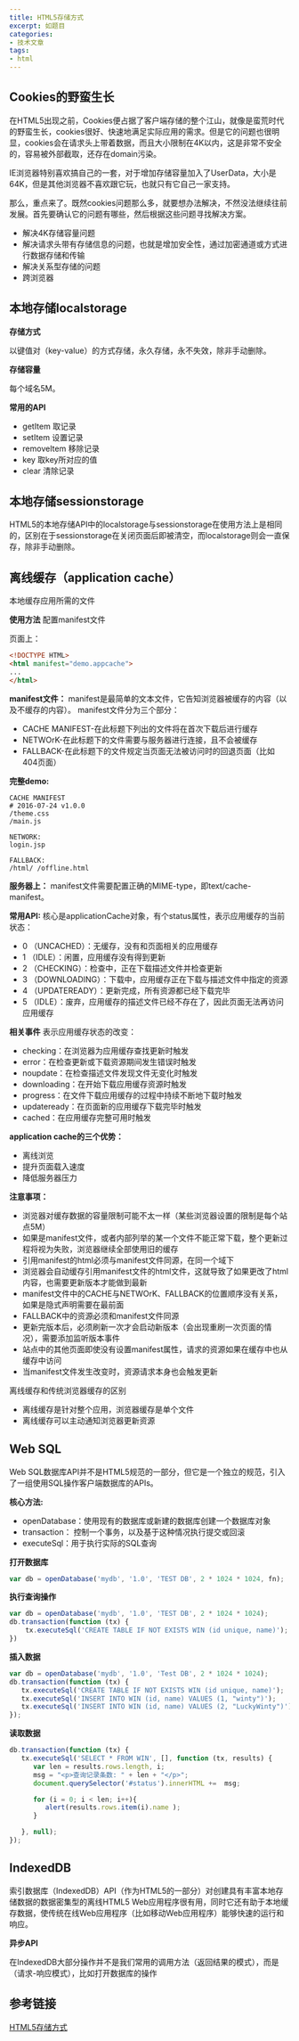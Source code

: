 ```yaml
---
title: HTML5存储方式
excerpt: 如题目
categories:
- 技术文章
tags:
- html
---
```



## Cookies的野蛮生长
在HTML5出现之前，Cookies便占据了客户端存储的整个江山，就像是蛮荒时代的野蛮生长，cookies很好、快速地满足实际应用的需求。但是它的问题也很明显，cookies会在请求头上带着数据，而且大小限制在4K以内，这是非常不安全的，容易被外部截取，还存在domain污染。

IE浏览器特别喜欢搞自己的一套，对于增加存储容量加入了UserData，大小是64K，但是其他浏览器不喜欢跟它玩，也就只有它自己一家支持。

那么，重点来了。既然cookies问题那么多，就要想办法解决，不然没法继续往前发展。首先要确认它的问题有哪些，然后根据这些问题寻找解决方案。
- 解决4K存储容量问题
- 解决请求头带有存储信息的问题，也就是增加安全性，通过加密通道或方式进行数据存储和传输
- 解决关系型存储的问题
- 跨浏览器

## 本地存储localstorage
**存储方式**

以键值对（key-value）的方式存储，永久存储，永不失效，除非手动删除。

**存储容量**

每个域名5M。

**常用的API**
- getItem       取记录
- setItem       设置记录
- removeItem    移除记录
- key           取key所对应的值
- clear         清除记录

## 本地存储sessionstorage
HTML5的本地存储API中的localstorage与sessionstorage在使用方法上是相同的，区别在于sessionstorage在关闭页面后即被清空，而localstorage则会一直保存，除非手动删除。

## 离线缓存（application cache）
本地缓存应用所需的文件

**使用方法**
配置manifest文件

页面上：
```html
<!DOCTYPE HTML>
<html manifest="demo.appcache">
...
</html>
```

**manifest文件：**
manifest是最简单的文本文件，它告知浏览器被缓存的内容（以及不缓存的内容）。
manifest文件分为三个部分：
- CACHE MANIFEST-在此标题下列出的文件将在首次下载后进行缓存
- NETWOrK-在此标题下的文件需要与服务器进行连接，且不会被缓存
- FALLBACK-在此标题下的文件规定当页面无法被访问时的回退页面（比如404页面）

**完整demo:**
```
CACHE MANIFEST
# 2016-07-24 v1.0.0
/theme.css
/main.js

NETWORK:
login.jsp

FALLBACK:
/html/ /offline.html
```

**服务器上：**
manifest文件需要配置正确的MIME-type，即text/cache-manifest。

**常用API:**
核心是applicationCache对象，有个status属性，表示应用缓存的当前状态：
- 0 （UNCACHED）：无缓存，没有和页面相关的应用缓存
- 1 （IDLE）：闲置，应用缓存没有得到更新
- 2 （CHECKING）：检查中，正在下载描述文件并检查更新
- 3 （DOWNLOADING）：下载中，应用缓存正在下载与描述文件中指定的资源
- 4 （UPDATEREADY）：更新完成，所有资源都已经下载完毕
- 5 （IDLE）：废弃，应用缓存的描述文件已经不存在了，因此页面无法再访问应用缓存

**相关事件**
表示应用缓存状态的改变：
- checking：在浏览器为应用缓存查找更新时触发
- error：在检查更新或下载资源期间发生错误时触发
- noupdate：在检查描述文件发现文件无变化时触发
- downloading：在开始下载应用缓存资源时触发
- progress：在文件下载应用缓存的过程中持续不断地下载时触发
- updateready：在页面新的应用缓存下载完毕时触发
- cached：在应用缓存完整可用时触发

**application cache的三个优势：**
- 离线浏览
- 提升页面载入速度
- 降低服务器压力

**注意事项：**
- 浏览器对缓存数据的容量限制可能不太一样（某些浏览器设置的限制是每个站点5M）
- 如果是manifest文件，或者内部列举的某一个文件不能正常下载，整个更新过程将视为失败，浏览器继续全部使用旧的缓存
- 引用manifest的html必须与manifest文件同源，在同一个域下
- 浏览器会自动缓存引用manifest文件的html文件，这就导致了如果更改了html内容，也需要更新版本才能做到最新
- manifest文件中的CACHE与NETWOrK、FALLBACK的位置顺序没有关系，如果是隐式声明需要在最前面
- FALLBACK中的资源必须和manifest文件同源
- 更新完版本后，必须刷新一次才会启动新版本（会出现重刷一次页面的情况），需要添加监听版本事件
- 站点中的其他页面即使没有设置manifest属性，请求的资源如果在缓存中也从缓存中访问
- 当manifest文件发生改变时，资源请求本身也会触发更新

离线缓存和传统浏览器缓存的区别
- 离线缓存是针对整个应用，浏览器缓存是单个文件
- 离线缓存可以主动通知浏览器更新资源

## Web SQL
Web SQL数据库API并不是HTML5规范的一部分，但它是一个独立的规范，引入了一组使用SQL操作客户端数据库的APIs。

**核心方法:**
- openDatabase：使用现有的数据库或新建的数据库创建一个数据库对象
- transaction： 控制一个事务，以及基于这种情况执行提交或回滚
- executeSql：用于执行实际的SQL查询

**打开数据库**
```javascript
var db = openDatabase('mydb', '1.0', 'TEST DB', 2 * 1024 * 1024, fn);
```
**执行查询操作**
```javascript
var db = openDatabase('mydb', '1.0', 'TEST DB', 2 * 1024 * 1024);
db.transaction(function (tx) {
    tx.executeSql('CREATE TABLE IF NOT EXISTS WIN (id unique, name)');
})
```
**插入数据**
```javascript
var db = openDatabase('mydb', '1.0', 'Test DB', 2 * 1024 * 1024);
db.transaction(function (tx) {
   tx.executeSql('CREATE TABLE IF NOT EXISTS WIN (id unique, name)');
   tx.executeSql('INSERT INTO WIN (id, name) VALUES (1, "winty")');
   tx.executeSql('INSERT INTO WIN (id, name) VALUES (2, "LuckyWinty")');
});
```
**读取数据**
```javascript
db.transaction(function (tx) {
   tx.executeSql('SELECT * FROM WIN', [], function (tx, results) {
      var len = results.rows.length, i;
      msg = "<p>查询记录条数: " + len + "</p>";
      document.querySelector('#status').innerHTML +=  msg;

      for (i = 0; i < len; i++){
         alert(results.rows.item(i).name );
      }

   }, null);
});
```

## IndexedDB
索引数据库（IndexedDB）API（作为HTML5的一部分）对创建具有丰富本地存储数据的数据密集型的离线HTML5 Web应用程序很有用，同时它还有助于本地缓存数据，使传统在线Web应用程序（比如移动Web应用程序）能够快速的运行和响应。

**异步API**

在IndexedDB大部分操作并不是我们常用的调用方法（返回结果的模式），而是（请求-响应模式），比如打开数据库的操作

## 参考链接
[HTML5存储方式](https://segmentfault.com/a/1190000011516871)